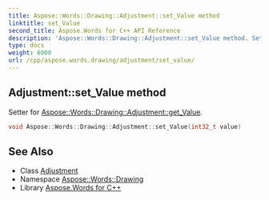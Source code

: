 ```yaml
---
title: Aspose::Words::Drawing::Adjustment::set_Value method
linktitle: set_Value
second_title: Aspose.Words for C++ API Reference
description: 'Aspose::Words::Drawing::Adjustment::set_Value method. Setter for Aspose::Words::Drawing::Adjustment::get_Value in C++.'
type: docs
weight: 6000
url: /cpp/aspose.words.drawing/adjustment/set_value/
---
```

## Adjustment::set_Value method


Setter for [Aspose::Words::Drawing::Adjustment::get_Value](../get_value/).

```cpp
void Aspose::Words::Drawing::Adjustment::set_Value(int32_t value)
```

## See Also

* Class [Adjustment](../)
* Namespace [Aspose::Words::Drawing](../../)
* Library [Aspose.Words for C++](../../../)
